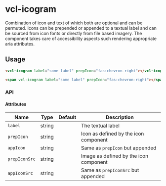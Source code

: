 # vcl-icogram

Combination of icon and text of which both are optional and can be permuted.
Icons can be prepended or appended to a textual label and can be sourced from icon
fonts or directly from file based imagery.
The component takes care of accessibility aspects such rendering appropriate aria
attributes.

## Usage

```html
<vcl-icogram label="some label" prepIcon="fas:chevron-right"></vcl-icogram>

<span vcl-icogram label="some label" prepIcon="fas:chevron-right"></span>
```

### API

#### Attributes

| Name                         | Type        | Default  | Description
| ---------------------------- | ----------- | -------- |--------------
| `label`                      | string      |          | The textual label
| `prepIcon`                   | string      |          | Icon as defined by the icon component
| `appIcon`                    | string      |          | Same as `prepIcon` but appended
| `prepIconSrc`                | string      |          | Image as defined by the icon component
| `appIconSrc`                 | string      |          | Same as `prepIconSrc` but appended
